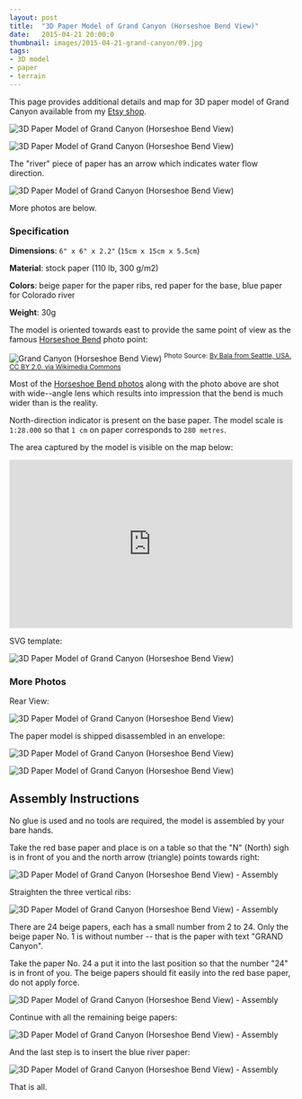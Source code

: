```yaml
---
layout: post
title:  "3D Paper Model of Grand Canyon (Horseshoe Bend View)"
date:   2015-04-21 20:00:0
thumbnail: images/2015-04-21-grand-canyon/09.jpg
tags:
- 3D model
- paper
- terrain
---
```


This page provides additional details and map for 3D paper model of Grand Canyon available from my [Etsy shop](https://www.etsy.com/listing/230675874/grand-canyon-3d-paper-model).

![3D Paper Model of Grand Canyon (Horseshoe Bend View)]({{site.baseurl}}/images/2015-04-21-grand-canyon/09.jpg "3D Paper Model of Grand Canyon (Horseshoe Bend View)")

![3D Paper Model of Grand Canyon (Horseshoe Bend View)]({{site.baseurl}}/images/2015-04-21-grand-canyon/grand-canyon.gif "3D Paper Model of Grand Canyon (Horseshoe Bend View)")

The "river" piece of paper has an arrow which indicates water flow direction.

![3D Paper Model of Grand Canyon (Horseshoe Bend View)]({{site.baseurl}}/images/2015-04-21-grand-canyon/07.jpg "3D Paper Model of Grand Canyon (Horseshoe Bend View)")

More photos are below.

### Specification

__Dimensions__: `6" x 6" x 2.2"`  (`15cm x 15cm x 5.5cm`)

__Material__: stock paper (110 lb, 300 g/m2)

__Colors__: beige paper for the paper ribs, red paper for the base, blue paper for Colorado river

__Weight__: 30g

The model is oriented towards east to provide the same point of view as the famous [Horseshoe Bend](http://en.wikipedia.org/wiki/Horseshoe_Bend_%28Arizona%29) photo point: 

![Grand Canyon (Horseshoe Bend View)]({{site.baseurl}}/images/2015-04-21-grand-canyon/photo-grand-canyon.jpg "Grand Canyon (Horseshoe Bend View)")
<sup>Photo Source: [By Bala from Seattle, USA. CC BY 2.0. via Wikimedia Commons](http://commons.wikimedia.org/wiki/File:HorseShoe_Bend.jpg)</sup>

Most of the [Horseshoe Bend photos](https://www.google.sk/search?q=horseshoe+bend+colorado+river&safe=off&espv=2&biw=1278&bih=945&source=lnms&tbm=isch&sa=X&ei=5Oc1VbnHHIOnsAGSpIO4BA&ved=0CAYQ_AUoAQ) along with the photo above are shot with wide--angle lens which results into impression that the bend is much wider than is the reality.

North-direction indicator is present on the base paper.
The model scale is `1:28.000` so that `1 cm` on paper corresponds to `280 metres`. 

The area captured by the model is visible on the map below:

<iframe width="100%" height="300px" frameBorder="0" src="https://umap.openstreetmap.fr/en/map/3d-model-colorado-river-horseshoe-bend_36985?scaleControl=false&miniMap=false&scrollWheelZoom=true&zoomControl=true&allowEdit=false&moreControl=true&datalayersControl=true&onLoadPanel=undefined&captionBar=false"></iframe>

SVG template:

![3D Paper Model of Grand Canyon (Horseshoe Bend View)]({{site.baseurl}}/images/2015-04-21-grand-canyon/grand-canyon.svg "3D Paper Model of Grand Canyon (Horseshoe Bend View)")


### More Photos

Rear View:

![3D Paper Model of Grand Canyon (Horseshoe Bend View)]({{site.baseurl}}/images/2015-04-21-grand-canyon/08.jpg "3D Paper Model of Grand Canyon (Horseshoe Bend View)")

The paper model is shipped disassembled in an envelope:

![3D Paper Model of Grand Canyon (Horseshoe Bend View)]({{site.baseurl}}/images/2015-04-21-grand-canyon/01.jpg "3D Paper Model of Grand Canyon (Horseshoe Bend View)")

![3D Paper Model of Grand Canyon (Horseshoe Bend View)]({{site.baseurl}}/images/2015-04-21-grand-canyon/10.jpg "3D Paper Model of Grand Canyon (Horseshoe Bend View)")

## Assembly Instructions

No glue is used and no tools are required, the model is assembled by your bare hands.

Take the red base paper and place is on a table so that the "N" (North) sigh is in front of you and the north arrow (triangle) points towards right:

![3D Paper Model of Grand Canyon (Horseshoe Bend View) - Assembly]({{site.baseurl}}/images/2015-04-21-grand-canyon/a01.jpg "3D Paper Model of Grand Canyon (Horseshoe Bend View) - Assembly")

Straighten the three vertical ribs:

![3D Paper Model of Grand Canyon (Horseshoe Bend View) - Assembly]({{site.baseurl}}/images/2015-04-21-grand-canyon/a02.jpg "3D Paper Model of Grand Canyon (Horseshoe Bend View) - Assembly")


There are 24 beige papers, each has a small number from 2 to 24. Only the beige paper No. 1 is without number -- that is the paper with text "GRAND Canyon".

Take the paper No. 24 a put it into the last position so that the number "24" is in front of you.
The beige papers should fit easily into the red base paper, do not apply force.

![3D Paper Model of Grand Canyon (Horseshoe Bend View) - Assembly]({{site.baseurl}}/images/2015-04-21-grand-canyon/a03.jpg "3D Paper Model of Grand Canyon (Horseshoe Bend View) - Assembly")

Continue with all the remaining beige papers:

![3D Paper Model of Grand Canyon (Horseshoe Bend View) - Assembly]({{site.baseurl}}/images/2015-04-21-grand-canyon/a04.jpg "3D Paper Model of Grand Canyon (Horseshoe Bend View) - Assembly")

And the last step is to insert the blue river paper:

![3D Paper Model of Grand Canyon (Horseshoe Bend View) - Assembly]({{site.baseurl}}/images/2015-04-21-grand-canyon/a05.jpg "3D Paper Model of Grand Canyon (Horseshoe Bend View) - Assembly")

That is all.




